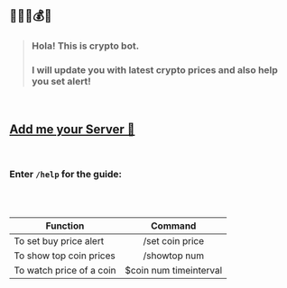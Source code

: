 <!-- # <p align="center"> crypto_bot </p> -->
## 💸💲💱💰💵
> ### Hola! This is crypto bot. 
> ### I will update you with latest crypto prices and also help you set alert!
<br>

## [ Add me your Server 🤖 ](https://discord.com/api/oauth2/authorize?client_id=871319338597093398&permissions=0&scope=bot)
<br>

### Enter `/help` for the guide:

<br>
<br>

| Function        | Command          | 
| ------------- |:-------------:|
| To set buy price alert     | /set coin price |
| To show top coin prices      | /showtop num      | 
| To watch price of a coin | $coin num timeinterval      | 

<!-- ### To set buy price alert -> /set coin price
  
###  To show top coin prices -> /showtop num
  
###  To watch price of a coin -> $coin num timeinterval  
 -->
